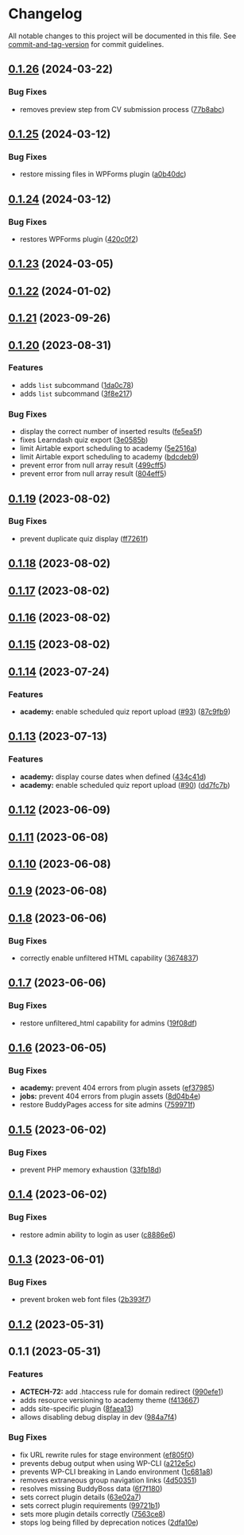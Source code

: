 # Changelog

All notable changes to this project will be documented in this file. See [commit-and-tag-version](https://github.com/absolute-version/commit-and-tag-version) for commit guidelines.

## [0.1.26](https://github.com/CodingBlackFemales/wordpress/compare/v0.1.25...v0.1.26) (2024-03-22)


### Bug Fixes

* removes preview step from CV submission process ([77b8abc](https://github.com/CodingBlackFemales/wordpress/commit/77b8abc148f4048db63d9a1e34e57d0557410ce2))

## [0.1.25](https://github.com/CodingBlackFemales/wordpress/compare/v0.1.24...v0.1.25) (2024-03-12)


### Bug Fixes

* restore missing files in WPForms plugin ([a0b40dc](https://github.com/CodingBlackFemales/wordpress/commit/a0b40dc8c49b13482e803be0b9cafbbda480cbe9))

## [0.1.24](https://github.com/CodingBlackFemales/wordpress/compare/v0.1.23...v0.1.24) (2024-03-12)


### Bug Fixes

* restores WPForms plugin ([420c0f2](https://github.com/CodingBlackFemales/wordpress/commit/420c0f259a32ca8c2f45c6a8cdee832248b698a1))

## [0.1.23](https://github.com/CodingBlackFemales/wordpress/compare/v0.1.22...v0.1.23) (2024-03-05)

## [0.1.22](https://github.com/CodingBlackFemales/wordpress/compare/v0.1.21...v0.1.22) (2024-01-02)

## [0.1.21](https://github.com/CodingBlackFemales/wordpress/compare/v0.1.20...v0.1.21) (2023-09-26)

## [0.1.20](https://github.com/CodingBlackFemales/wordpress/compare/v0.1.19...v0.1.20) (2023-08-31)


### Features

* adds `list` subcommand ([1da0c78](https://github.com/CodingBlackFemales/wordpress/commit/1da0c78a4bf7d3471018e4f179892dc5147b1c28))
* adds `list` subcommand ([3f8e217](https://github.com/CodingBlackFemales/wordpress/commit/3f8e217139608aa91c9096f78db327a3f543bb53))


### Bug Fixes

* display the correct number of inserted results ([fe5ea5f](https://github.com/CodingBlackFemales/wordpress/commit/fe5ea5f3117086748cb754b90fdbc7aed5131d28))
* fixes Learndash quiz export ([3e0585b](https://github.com/CodingBlackFemales/wordpress/commit/3e0585b078c4fd55ef009804edfb0b6cad682d70))
* limit Airtable export scheduling to academy ([5e2516a](https://github.com/CodingBlackFemales/wordpress/commit/5e2516ad6debe0f1360317a78a1a0c1491a664a9))
* limit Airtable export scheduling to academy ([bdcdeb9](https://github.com/CodingBlackFemales/wordpress/commit/bdcdeb936fcf644807a2f96ef92131669a887a3b))
* prevent error from null array result ([499cff5](https://github.com/CodingBlackFemales/wordpress/commit/499cff5d454ce92a6e10dbce2129347a944c668c))
* prevent error from null array result ([804eff5](https://github.com/CodingBlackFemales/wordpress/commit/804eff587117013d237e6d9db74cd11f9b364835))

## [0.1.19](https://github.com/CodingBlackFemales/wordpress/compare/v0.1.18...v0.1.19) (2023-08-02)


### Bug Fixes

* prevent duplicate quiz display ([ff7261f](https://github.com/CodingBlackFemales/wordpress/commit/ff7261f903fd7b5d884486a68b13386e2aab7005))

## [0.1.18](https://github.com/CodingBlackFemales/wordpress/compare/v0.1.17...v0.1.18) (2023-08-02)

## [0.1.17](https://github.com/CodingBlackFemales/wordpress/compare/v0.1.16...v0.1.17) (2023-08-02)

## [0.1.16](https://github.com/CodingBlackFemales/wordpress/compare/v0.1.15...v0.1.16) (2023-08-02)

## [0.1.15](https://github.com/CodingBlackFemales/wordpress/compare/v0.1.14...v0.1.15) (2023-08-02)

## [0.1.14](https://github.com/CodingBlackFemales/wordpress/compare/v0.1.13...v0.1.14) (2023-07-24)


### Features

* **academy:** enable scheduled quiz report upload ([#93](https://github.com/CodingBlackFemales/wordpress/issues/93)) ([87c9fb9](https://github.com/CodingBlackFemales/wordpress/commit/87c9fb98f05e095e1f53b409aba8c5d527217be2))

## [0.1.13](https://github.com/CodingBlackFemales/wordpress/compare/v0.1.12...v0.1.13) (2023-07-13)


### Features

* **academy:** display course dates when defined ([434c41d](https://github.com/CodingBlackFemales/wordpress/commit/434c41d7407bceacfcc7ff563713b3edb937dfe5))
* **academy:** enable scheduled quiz report upload ([#90](https://github.com/CodingBlackFemales/wordpress/issues/90)) ([dd7fc7b](https://github.com/CodingBlackFemales/wordpress/commit/dd7fc7b0c9aee2909393e97e114a138cb195373d))

## [0.1.12](https://github.com/CodingBlackFemales/wordpress/compare/v0.1.11...v0.1.12) (2023-06-09)

## [0.1.11](https://github.com/CodingBlackFemales/wordpress/compare/v0.1.10...v0.1.11) (2023-06-08)

## [0.1.10](https://github.com/CodingBlackFemales/wordpress/compare/v0.1.9...v0.1.10) (2023-06-08)

## [0.1.9](https://github.com/CodingBlackFemales/wordpress/compare/v0.1.8...v0.1.9) (2023-06-08)

## [0.1.8](https://github.com/CodingBlackFemales/wordpress/compare/v0.1.7...v0.1.8) (2023-06-06)


### Bug Fixes

* correctly enable unfiltered HTML capability ([3674837](https://github.com/CodingBlackFemales/wordpress/commit/3674837084ee74fc986e63276bf3a8c011496deb))

## [0.1.7](https://github.com/CodingBlackFemales/wordpress/compare/v0.1.6...v0.1.7) (2023-06-06)


### Bug Fixes

* restore unfiltered_html capability for admins ([19f08df](https://github.com/CodingBlackFemales/wordpress/commit/19f08df3cc739048ae045d4efa4406d820c640b7))

## [0.1.6](https://github.com/CodingBlackFemales/wordpress/compare/v0.1.5...v0.1.6) (2023-06-05)


### Bug Fixes

* **academy:** prevent 404 errors from plugin assets ([ef37985](https://github.com/CodingBlackFemales/wordpress/commit/ef3798529e41e0a750aee9c20ab0e6f067124c4b))
* **jobs:** prevent 404 errors from plugin assets ([8d04b4e](https://github.com/CodingBlackFemales/wordpress/commit/8d04b4e6a2152c71b1e45ac8f176cbe240292dbf))
* restore BuddyPages access for site admins ([759971f](https://github.com/CodingBlackFemales/wordpress/commit/759971f88c7413c8c9956ea1bdedbf14fb67954e))

## [0.1.5](https://github.com/CodingBlackFemales/wordpress/compare/v0.1.4...v0.1.5) (2023-06-02)


### Bug Fixes

* prevent PHP memory exhaustion ([33fb18d](https://github.com/CodingBlackFemales/wordpress/commit/33fb18d75bd6419a5b7d71f04a453147a4e379ec))

## [0.1.4](https://github.com/CodingBlackFemales/wordpress/compare/v0.1.3...v0.1.4) (2023-06-02)


### Bug Fixes

* restore admin ability to login as user ([c8886e6](https://github.com/CodingBlackFemales/wordpress/commit/c8886e6efb55d6365940ed5f48c16179887fd934))

## [0.1.3](https://github.com/CodingBlackFemales/wordpress/compare/v0.1.2...v0.1.3) (2023-06-01)


### Bug Fixes

* prevent broken web font files ([2b393f7](https://github.com/CodingBlackFemales/wordpress/commit/2b393f74cc31db8b211f5a1ac7e376c57699527f))

## [0.1.2](https://github.com/CodingBlackFemales/wordpress/compare/v0.1.1...v0.1.2) (2023-05-31)

## 0.1.1 (2023-05-31)


### Features

* **ACTECH-72:** add .htaccess rule for domain redirect ([990efe1](https://github.com/CodingBlackFemales/wordpress/commit/990efe10e5620d30e68ed3d7f69e8a5c6f910bb9))
* adds resource versioning to academy theme ([f413667](https://github.com/CodingBlackFemales/wordpress/commit/f41366727a6ba16c36a7f22212b61bd8786d6107))
* adds site-specific plugin ([8faea13](https://github.com/CodingBlackFemales/wordpress/commit/8faea13173ad468327bd1ec20f3d17a62e5736ab))
* allows disabling debug display in dev ([984a7f4](https://github.com/CodingBlackFemales/wordpress/commit/984a7f468aa14dc27aa1961d446023fab3a022e7))


### Bug Fixes

* fix URL rewrite rules for stage environment ([ef805f0](https://github.com/CodingBlackFemales/wordpress/commit/ef805f026d3823ab4355c29892be829ee82fd5d6))
* prevents debug output when using WP-CLI ([a212e5c](https://github.com/CodingBlackFemales/wordpress/commit/a212e5c550fa082fa4aaf03dd2c1c9bf4277e4cc))
* prevents WP-CLI breaking in Lando environment ([1c681a8](https://github.com/CodingBlackFemales/wordpress/commit/1c681a8e948c24b665b4237836fe6a59e2e044ca))
* removes extraneous group navigation links ([4d50351](https://github.com/CodingBlackFemales/wordpress/commit/4d50351f7274822ddacc830f17df884649ea7e20))
* resolves missing BuddyBoss data ([6f7f180](https://github.com/CodingBlackFemales/wordpress/commit/6f7f1804d84ad6820745b98dc865be71f40a217e))
* sets correct plugin details ([63e02a7](https://github.com/CodingBlackFemales/wordpress/commit/63e02a7aba554ab812b6a9e7010144fbaa290560))
* sets correct plugin requirements ([99721b1](https://github.com/CodingBlackFemales/wordpress/commit/99721b147701a778443ae8149c01ce5cd3c9f7cf))
* sets more plugin details correctly ([7563ce8](https://github.com/CodingBlackFemales/wordpress/commit/7563ce8866b18a34dffda1177cdc54bab849ddb9))
* stops log being filled by deprecation notices ([2dfa10e](https://github.com/CodingBlackFemales/wordpress/commit/2dfa10e5bf800ac2e75091d0713e54278d77feeb))
